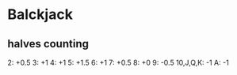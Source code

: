 # Balckjack

## halves counting

2: +0.5
3: +1
4: +1
5: +1.5
6: +1
7: +0.5
8: +0
9: -0.5
10,J,Q,K: -1
A: -1
